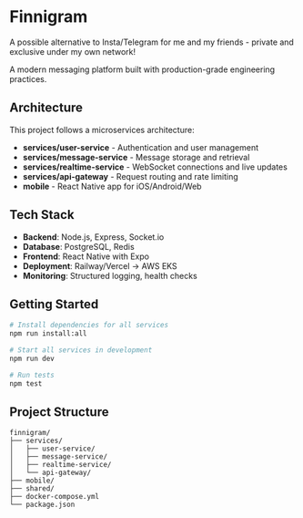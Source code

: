 # Finnigram

A possible alternative to Insta/Telegram for me and my friends - private and exclusive under my own network!

A modern messaging platform built with production-grade engineering practices.

## Architecture

This project follows a microservices architecture:

- **services/user-service** - Authentication and user management
- **services/message-service** - Message storage and retrieval
- **services/realtime-service** - WebSocket connections and live updates
- **services/api-gateway** - Request routing and rate limiting
- **mobile** - React Native app for iOS/Android/Web

## Tech Stack

- **Backend**: Node.js, Express, Socket.io
- **Database**: PostgreSQL, Redis
- **Frontend**: React Native with Expo
- **Deployment**: Railway/Vercel → AWS EKS
- **Monitoring**: Structured logging, health checks

## Getting Started

```bash
# Install dependencies for all services
npm run install:all

# Start all services in development
npm run dev

# Run tests
npm test
```

## Project Structure

```
finnigram/
├── services/
│   ├── user-service/
│   ├── message-service/
│   ├── realtime-service/
│   └── api-gateway/
├── mobile/
├── shared/
├── docker-compose.yml
└── package.json
```
